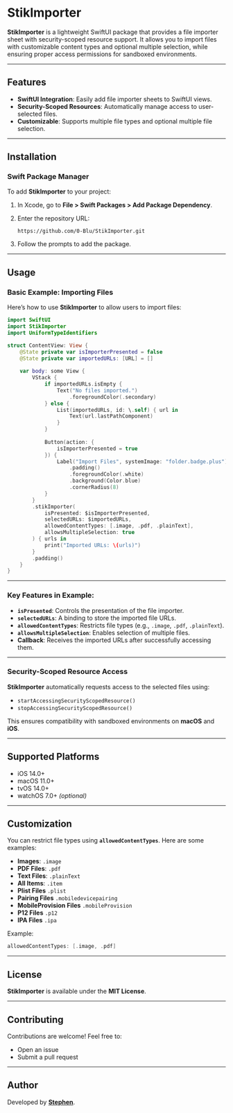 # StikImporter

**StikImporter** is a lightweight SwiftUI package that provides a file importer sheet with security-scoped resource support. It allows you to import files with customizable content types and optional multiple selection, while ensuring proper access permissions for sandboxed environments.

---

## Features

- **SwiftUI Integration**: Easily add file importer sheets to SwiftUI views.
- **Security-Scoped Resources**: Automatically manage access to user-selected files.
- **Customizable**: Supports multiple file types and optional multiple file selection.

---

## Installation

### Swift Package Manager

To add **StikImporter** to your project:

1. In Xcode, go to **File > Swift Packages > Add Package Dependency**.
2. Enter the repository URL:

   ```
   https://github.com/0-Blu/StikImporter.git
   ```

3. Follow the prompts to add the package.

---

## Usage

### Basic Example: Importing Files

Here’s how to use **StikImporter** to allow users to import files:

```swift
import SwiftUI
import StikImporter
import UniformTypeIdentifiers

struct ContentView: View {
    @State private var isImporterPresented = false
    @State private var importedURLs: [URL] = []
    
    var body: some View {
        VStack {
            if importedURLs.isEmpty {
                Text("No files imported.")
                    .foregroundColor(.secondary)
            } else {
                List(importedURLs, id: \.self) { url in
                    Text(url.lastPathComponent)
                }
            }
            
            Button(action: {
                isImporterPresented = true
            }) {
                Label("Import Files", systemImage: "folder.badge.plus")
                    .padding()
                    .foregroundColor(.white)
                    .background(Color.blue)
                    .cornerRadius(8)
            }
        }
        .stikImporter(
            isPresented: $isImporterPresented,
            selectedURLs: $importedURLs,
            allowedContentTypes: [.image, .pdf, .plainText],
            allowsMultipleSelection: true
        ) { urls in
            print("Imported URLs: \(urls)")
        }
        .padding()
    }
}
```

---

### Key Features in Example:

- **`isPresented`**: Controls the presentation of the file importer.
- **`selectedURLs`**: A binding to store the imported file URLs.
- **`allowedContentTypes`**: Restricts file types (e.g., `.image`, `.pdf`, `.plainText`).
- **`allowsMultipleSelection`**: Enables selection of multiple files.
- **Callback**: Receives the imported URLs after successfully accessing them.

---

### Security-Scoped Resource Access

**StikImporter** automatically requests access to the selected files using:

- `startAccessingSecurityScopedResource()`  
- `stopAccessingSecurityScopedResource()`

This ensures compatibility with sandboxed environments on **macOS** and **iOS**.

---

## Supported Platforms

- iOS 14.0+
- macOS 11.0+
- tvOS 14.0+
- watchOS 7.0+ *(optional)*

---

## Customization

You can restrict file types using **`allowedContentTypes`**. Here are some examples:

- **Images**: `.image`
- **PDF Files**: `.pdf`
- **Text Files**: `.plainText`
- **All Items**: `.item`
- **Plist Files** `.plist`
- **Pairing Files** `.mobiledevicepairing`
- **MobileProvision Files** `.mobileProvision`
- **P12 Files** `.p12`
- **IPA Files** `.ipa`
  
Example:

```swift
allowedContentTypes: [.image, .pdf]
```

---

## License

**StikImporter** is available under the **MIT License**.

---

## Contributing

Contributions are welcome! Feel free to:

- Open an issue
- Submit a pull request

---

## Author

Developed by **[Stephen](https://github.com/stephendev0)**.
